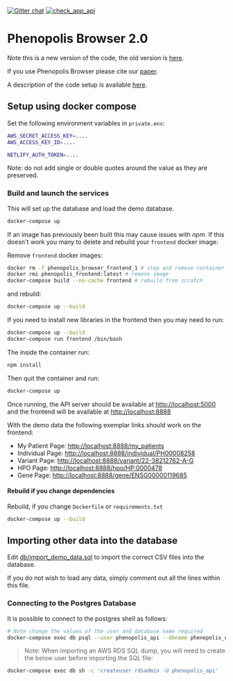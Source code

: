 [![Gitter chat](https://badges.gitter.im/gitterHQ/gitter.png)](https://gitter.im/phenopolis_browser/community)
[![check_app_api](https://github.com/phenopolis/phenopolis_browser/actions/workflows/python-app.yml/badge.svg)](https://github.com/phenopolis/phenopolis_browser/actions/workflows/python-app.yml)

# Phenopolis Browser 2.0

Note this is a new version of the code, the old version is [here](https://github.com/phenopolis/phenopolis).

If you use Phenopolis Browser please cite our [paper](https://academic.oup.com/bioinformatics/article/33/15/2421/3072087).

A description of the code setup is available [here](code_setup.md).

## Setup using docker compose

Set the following environment variables in `private.env`:

```bash
AWS_SECRET_ACCESS_KEY=....
AWS_ACCESS_KEY_ID=....

NETLIFY_AUTH_TOKEN=....
```

Note: do not add single or double quotes around the value as they are preserved.

### Build and launch the services

This will set up the database and load the demo database.

```bash
docker-compose up
```

If an image has previously been built this may cause issues with *npm*.
If this doesn't work you many to delete and rebuild your `frontend` docker image:

Remove `frontend` docker images:

```bash
docker rm -f phenopolis_browser_frontend_1 # stop and remove container
docker rmi phenopolis_frontend:latest # remove image
docker-compose build --no-cache frontend # rebuild from scratch
```

and rebuild:

```bash
docker-compose up --build 
```

If you need to install new libraries in the frontend then you may need to run:

```bash
docker-compose up --build 
docker-compose run frontend /bin/bash 
```

The inside the container run:

```bash
npm install 
```

Then quit the container and run:

```bash
docker-compose up
```

Once running, the API server should be available at [http://localhost:5000](http://localhost:5000) and the frontend will be available at [http://localhost:8888](http://localhost:8888)

With the demo data the following exemplar links should work on the frontend:

* My Patient Page: [http://localhost:8888/my_patients](http://localhost:8888/my_patients)
* Individual Page: [http://localhost:8888/individual/PH00008258](http://localhost:8888/individual/PH00008258)
* Variant Page: [http://localhost:8888/variant/22-38212762-A-G](http://localhost:8888/variant/22-38212762-A-G)
* HPO Page: [http://localhost:8888/hpo/HP:0000478](http://localhost:8888/hpo/HP:0000478)
* Gene Page: [http://localhost:8888/gene/ENSG00000119685](http://localhost:8888/gene/ENSG00000119685)

#### Rebuild if you change dependencies

Rebuild, if you change `Dockerfile` or `requirements.txt`

```bash
docker-compose up --build
```

## Importing other data into the database

Edit [db/import_demo_data.sql](db/import_demo_data.sql) to import the correct CSV files into the database.

If you do not wish to load any data, simply comment out all the lines within this file.

### Connecting to the Postgres Database

It is possible to connect to the postgres shell as follows:

```bash
# Note change the values of the user and database name required
docker-compose exec db psql --user phenopolis_api --dbname phenopolis_db
```

> Note: When importing an AWS RDS SQL dump, you will need to create the below user before importing the SQL file:

```bash
docker-compose exec db sh -c 'createuser rdsadmin -U phenopolis_api'
```
